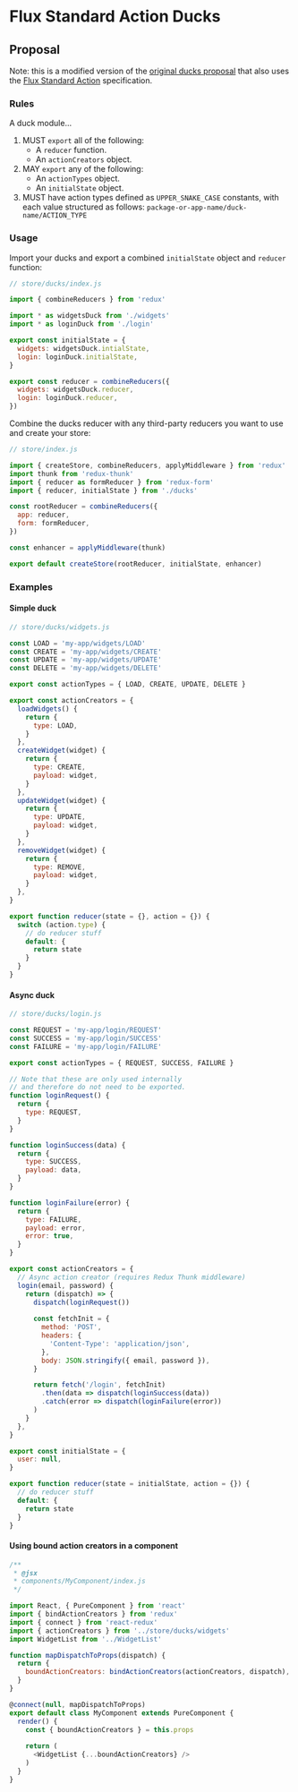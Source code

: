 # Flux Standard Action Ducks

## Proposal

Note: this is a modified version of the [original ducks proposal](https://github.com/erikras/ducks-modular-redux) that also uses the [Flux Standard Action](https://github.com/acdlite/flux-standard-action) specification.

### Rules

A duck module...

1. MUST `export` all of the following:
    - A `reducer` function.
    - An `actionCreators` object.
2. MAY `export` any of the following:
    - An `actionTypes` object.
    - An `initialState` object.
3. MUST have action types defined as `UPPER_SNAKE_CASE` constants, with each value structured as follows: `package-or-app-name/duck-name/ACTION_TYPE`

### Usage

Import your ducks and export a combined `initialState` object and `reducer` function:

```javascript
// store/ducks/index.js

import { combineReducers } from 'redux'

import * as widgetsDuck from './widgets'
import * as loginDuck from './login'

export const initialState = {
  widgets: widgetsDuck.intialState,
  login: loginDuck.initialState,
}

export const reducer = combineReducers({
  widgets: widgetsDuck.reducer,
  login: loginDuck.reducer,
})
```

Combine the ducks reducer with any third-party reducers you want to use and create your store:

```javascript
// store/index.js

import { createStore, combineReducers, applyMiddleware } from 'redux'
import thunk from 'redux-thunk'
import { reducer as formReducer } from 'redux-form'
import { reducer, initialState } from './ducks'

const rootReducer = combineReducers({
  app: reducer,
  form: formReducer,
})

const enhancer = applyMiddleware(thunk)

export default createStore(rootReducer, initialState, enhancer)
```

### Examples

#### Simple duck

```javascript
// store/ducks/widgets.js

const LOAD = 'my-app/widgets/LOAD'
const CREATE = 'my-app/widgets/CREATE'
const UPDATE = 'my-app/widgets/UPDATE'
const DELETE = 'my-app/widgets/DELETE'

export const actionTypes = { LOAD, CREATE, UPDATE, DELETE }

export const actionCreators = {
  loadWidgets() {
    return {
      type: LOAD,
    }
  },
  createWidget(widget) {
    return {
      type: CREATE,
      payload: widget,
    }
  },
  updateWidget(widget) {
    return {
      type: UPDATE,
      payload: widget,
    }
  },
  removeWidget(widget) {
    return {
      type: REMOVE,
      payload: widget,
    }
  },
}

export function reducer(state = {}, action = {}) {
  switch (action.type) {
    // do reducer stuff
    default: {
      return state
    }
  }
}
```

#### Async duck

```javascript
// store/ducks/login.js

const REQUEST = 'my-app/login/REQUEST'
const SUCCESS = 'my-app/login/SUCCESS'
const FAILURE = 'my-app/login/FAILURE'

export const actionTypes = { REQUEST, SUCCESS, FAILURE }

// Note that these are only used internally
// and therefore do not need to be exported.
function loginRequest() {
  return {
    type: REQUEST,
  }
}

function loginSuccess(data) {
  return {
    type: SUCCESS,
    payload: data,
  }
}

function loginFailure(error) {
  return {
    type: FAILURE,
    payload: error,
    error: true,
  }
}

export const actionCreators = {
  // Async action creator (requires Redux Thunk middleware)
  login(email, password) {
    return (dispatch) => {
      dispatch(loginRequest())
        
      const fetchInit = {
        method: 'POST',
        headers: {
          'Content-Type': 'application/json',
        },
        body: JSON.stringify({ email, password }),
      }

      return fetch('/login', fetchInit)
        .then(data => dispatch(loginSuccess(data))
        .catch(error => dispatch(loginFailure(error))
      )
    }
  },
}

export const initialState = {
  user: null,
}

export function reducer(state = initialState, action = {}) {
  // do reducer stuff
  default: {
    return state
  }
}
```

#### Using bound action creators in a component

```javascript
/**
 * @jsx
 * components/MyComponent/index.js
 */

import React, { PureComponent } from 'react'
import { bindActionCreators } from 'redux'
import { connect } from 'react-redux'
import { actionCreators } from '../store/ducks/widgets'
import WidgetList from '../WidgetList'

function mapDispatchToProps(dispatch) {
  return {
    boundActionCreators: bindActionCreators(actionCreators, dispatch),
  }
}

@connect(null, mapDispatchToProps)
export default class MyComponent extends PureComponent {
  render() {
    const { boundActionCreators } = this.props
    
    return (
      <WidgetList {...boundActionCreators} />
    )
  }
}
```
